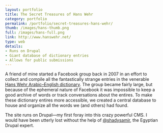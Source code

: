```yaml
---
layout: portfolio
title: The Secret Treasures of Hans Wehr
category: portfolio
permalink: /portfolio/secret-treasures-hans-wehr/
thumb: /images/hans-thumb.png
full: /images/hans-full.png
link: http://www.hanswehr.net/
type: web
details:
- Runs on Drupal
- Giant database of dictionary entries
- Allows for public submissions
---
```


A friend of mine started a Facebook group back in 2007 in an effort to collect and compile all the fantastically strange entries in the venerable [Hans Wehr Arabic&ndash;English dictionary](http://en.wikipedia.org/wiki/Dictionary_of_Modern_Written_Arabic). The group became fairly large, but because of the ephemeral nature of Facebook it was impossible to keep a good archive of words or track conversations about the entires. To make these dictionary entires more accessible, we created a central database to house and organize all the words we (and others) had found. 

The site runs on Drupal&mdash;my first foray into this crazy powerful CMS. I would have been utterly lost without the help of [@shadysamir](http://twitter.com/#!/shadysamir), the Egyptian Drupal expert.